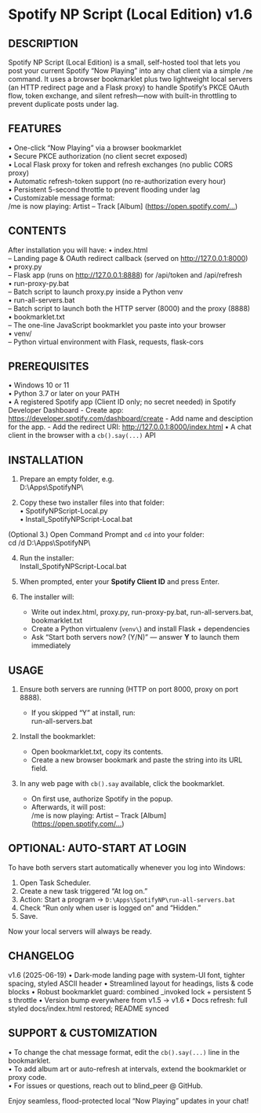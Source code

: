Spotify NP Script (Local Edition) v1.6
===============

DESCRIPTION
-----------
Spotify NP Script (Local Edition) is a small, self-hosted tool that lets you post your current Spotify “Now Playing” into any chat client via a simple `/me` command. It uses a browser bookmarklet plus two lightweight local servers (an HTTP redirect page and a Flask proxy) to handle Spotify’s PKCE OAuth flow, token exchange, and silent refresh—now with built-in throttling to prevent duplicate posts under lag.

FEATURES
--------
• One-click “Now Playing” via a browser bookmarklet  
• Secure PKCE authorization (no client secret exposed)  
• Local Flask proxy for token and refresh exchanges (no public CORS proxy)  
• Automatic refresh-token support (no re-authorization every hour)  
• Persistent 5-second throttle to prevent flooding under lag  
• Customizable message format:  
    /me is now playing: Artist – Track [Album] (https://open.spotify.com/…)

CONTENTS
--------
After installation you will have:
  • index.html  
      – Landing page & OAuth redirect callback (served on http://127.0.0.1:8000)  
  • proxy.py  
      – Flask app (runs on http://127.0.0.1:8888) for /api/token and /api/refresh  
  • run-proxy-py.bat  
      – Batch script to launch proxy.py inside a Python venv  
  • run-all-servers.bat  
      – Batch script to launch both the HTTP server (8000) and the proxy (8888)  
  • bookmarklet.txt  
      – The one-line JavaScript bookmarklet you paste into your browser  
  • venv/  
      – Python virtual environment with Flask, requests, flask-cors  

PREREQUISITES
-------------
  • Windows 10 or 11  
  • Python 3.7 or later on your PATH  
  • A registered Spotify app (Client ID only; no secret needed) in Spotify Developer Dashboard
      - Create app: https://developer.spotify.com/dashboard/create
        - Add name and desciption for the app.
        - Add the redirect URI: http://127.0.0.1:8000/index.html
  • A chat client in the browser with a `cb().say(...)` API  

INSTALLATION
------------
1. Prepare an empty folder, e.g.  
     D:\Apps\SpotifyNP\  

2. Copy these two installer files into that folder:  
     • SpotifyNPScript-Local.py  
     • Install_SpotifyNPScript-Local.bat  

(Optional 3.) Open Command Prompt and `cd` into your folder:  
     cd /d D:\Apps\SpotifyNP\  

4. Run the installer:  
     Install_SpotifyNPScript-Local.bat  

5. When prompted, enter your **Spotify Client ID** and press Enter.  

6. The installer will:  
   - Write out index.html, proxy.py, run-proxy-py.bat, run-all-servers.bat, bookmarklet.txt  
   - Create a Python virtualenv (`venv\`) and install Flask + dependencies  
   - Ask “Start both servers now? (Y/N)” — answer **Y** to launch them immediately  

USAGE
-----
1. Ensure both servers are running (HTTP on port 8000, proxy on port 8888).  
   - If you skipped “Y” at install, run:  
       run-all-servers.bat  

2. Install the bookmarklet:  
   - Open bookmarklet.txt, copy its contents.  
   - Create a new browser bookmark and paste the string into its URL field.  

3. In any web page with `cb().say` available, click the bookmarklet.  
   - On first use, authorize Spotify in the popup.  
   - Afterwards, it will post:  
       /me is now playing: Artist – Track [Album] (https://open.spotify.com/…)  

OPTIONAL: AUTO-START AT LOGIN
-----------------------------
To have both servers start automatically whenever you log into Windows:

1. Open Task Scheduler.  
2. Create a new task triggered “At log on.”  
3. Action: Start a program → `D:\Apps\SpotifyNP\run-all-servers.bat`  
4. Check “Run only when user is logged on” and “Hidden.”  
5. Save.  

Now your local servers will always be ready.

CHANGELOG
---------
v1.6 (2025-06-19)
  • Dark-mode landing page with system-UI font, tighter spacing, styled ASCII header
  • Streamlined layout for headings, lists & code blocks
  • Robust bookmarklet guard: combined _invoked lock + persistent 5 s throttle
  • Version bump everywhere from v1.5 → v1.6
  • Docs refresh: full styled docs/index.html restored; README synced

SUPPORT & CUSTOMIZATION
-----------------------
• To change the chat message format, edit the `cb().say(...)` line in the bookmarklet.  
• To add album art or auto-refresh at intervals, extend the bookmarklet or proxy code.  
• For issues or questions, reach out to blind_peer @ GitHub.

Enjoy seamless, flood-protected local “Now Playing” updates in your chat!
